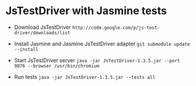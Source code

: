 JsTestDriver with Jasmine tests
===============================

- Download JsTestDriver
`http://code.google.com/p/js-test-driver/downloads/list`

- Install Jasmine and Jasmine JsTestDriver adapter
`git submodule update --install`

- Start JsTestDriver server
`java -jar JsTestDriver-1.3.5.jar --port 9876 --browser /usr/bin/chromium`

- Run tests
`java -jar JsTestDriver-1.3.5.jar --tests all`
